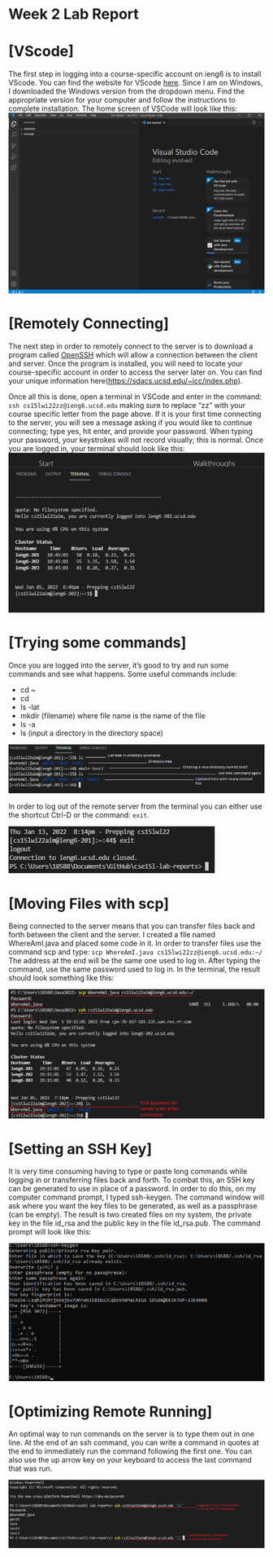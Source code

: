 # **Week 2 Lab Report** 



# [VScode]
The first step in logging into a course-specific account on ieng6 is to install VScode.
You can find the website for VScode [here](https://code.visualstudio.com/). Since I am on Windows, I downloaded the Windows version from the dropdown menu. Find the appropriate version for your computer and follow the instructions to complete installation. The home screen of VSCode will look like this:
![Image](screenshot7.png)

# [Remotely Connecting]
The next step in order to remotely connect to the server is to download a program called [OpenSSH](https://docs.microsoft.com/en-us/windows-server/administration/openssh/openssh_install_firstuse) which will allow a connection between the client and server. Once the program is installed, you will need to locate your course-specific account in order to access the server later on. You can find your unique information here(https://sdacs.ucsd.edu/~icc/index.php).

Once all this is done, open a terminal in VSCode and enter in the command: `ssh cs15lwi22zz@ieng6.ucsd.edu` making sure to replace “zz” with your course specific letter from the page above. If it is your first time connecting to the server, you will see a message asking if you would like to continue connecting; type yes, hit enter, and provide your password. When typing your password, your keystrokes will not record visually; this is normal. Once you are logged in, your terminal should look like this:
![Image](screenshot5.png)

# [Trying some commands] 
Once you are logged into the server, it’s good to try and run some commands and see what happens. Some useful commands include:
* cd ~
* cd
* ls -lat
* mkdir (filename) where file name is the name of the file
* ls -a
* ls <directory> (input a directory in the directory space)

![Image](screenshot2.png)

In order to log out of the remote server from the terminal you can either use the shortcut Ctrl-D or the command: `exit`.

![Image](screenshot4.png)

# [Moving Files with scp] 
Being connected to the server means that you can transfer files back and forth between the client and the server. I created a file named WhereAmI.java and placed some code in it. 
In order to transfer files use the command scp and type: `scp WhereAmI.java cs15lwi22zz@ieng6.ucsd.edu:~/`
The address at the end will be the same one used to log in. After typing the command, use the same password used to log in. In the terminal, the result should look something like this:

![Image](screenshot6.png)

# [Setting an SSH Key]
It is very time consuming having to type or paste long commands while logging in or transferring files back and forth. To combat this, an SSH key can be generated to use in place of a password. 
In order to do this, on my computer command prompt, I typed ssh-keygen. The command window will ask where you want the key files to be generated, as well as a passphrase (can be empty). The result is two created files on my system, the private key in the file id_rsa and the public key in the file id_rsa.pub. 
The command prompt will look like this:

![Image](screenshot3.png)

# [Optimizing Remote Running]
An optimal way to run commands on the server is to type them out in one line. At the end of an ssh command, you can write a command in quotes at the end to immediately run the command following the first one.
You can also use the up arrow key on your keyboard to access the last command that was run.

![Image](screenshot8.png)









